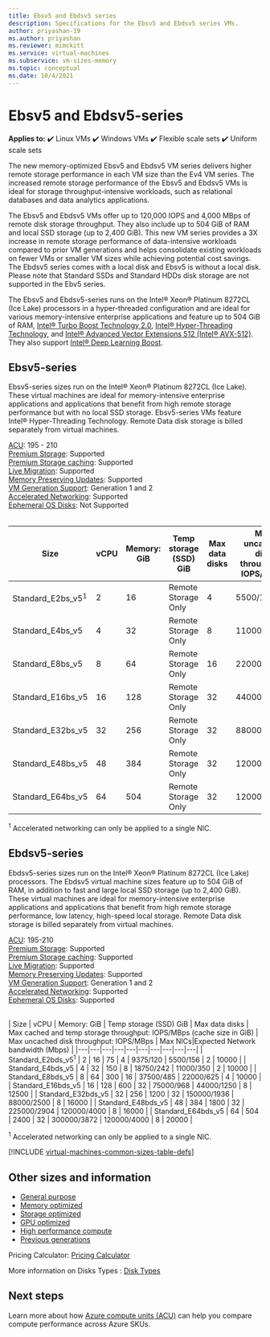 ```yaml
---
title: Ebsv5 and Ebdsv5 series
description: Specifications for the Ebsv5 and Ebdsv5 series VMs.
author: priyashan-19
ms.author: priyashan
ms.reviewer: mimckitt
ms.service: virtual-machines
ms.subservice: vm-sizes-memory
ms.topic: conceptual
ms.date: 10/4/2021
---
```


# Ebsv5 and Ebdsv5-series

**Applies to:** :heavy_check_mark: Linux VMs :heavy_check_mark: Windows VMs :heavy_check_mark: Flexible scale sets :heavy_check_mark: Uniform scale sets

 The new memory-optimized Ebsv5 and Ebdsv5 VM series delivers higher remote storage performance in each VM size than the Ev4 VM series. The increased remote storage performance of the Ebsv5 and Ebdsv5 VMs is ideal for storage throughput-intensive workloads, such as relational databases and data analytics applications.  

The Ebsv5 and Ebdsv5 VMs offer up to 120,000 IOPS and 4,000 MBps of remote disk storage throughput. They also include up to 504 GiB of RAM and local SSD storage (up to 2,400 GiB). This new VM series provides a 3X increase in remote storage performance of data-intensive workloads compared to prior VM generations and helps consolidate existing workloads on fewer VMs or smaller VM sizes while achieving potential cost savings. The Ebdsv5 series comes with a local disk and Ebsv5 is without a local disk. Please note that Standard SSDs and Standard HDDs disk storage are not supported in the Ebv5 series. 

The Ebsv5 and Ebdsv5-series runs on the Intel® Xeon® Platinum 8272CL (Ice Lake) processors in a hyper-threaded configuration and are ideal for various memory-intensive enterprise applications and feature up to 504 GiB of RAM, [Intel&reg; Turbo Boost Technology 2.0](https://www.intel.com/content/www/us/en/architecture-and-technology/turbo-boost/turbo-boost-technology.html), [Intel&reg; Hyper-Threading Technology](https://www.intel.com/content/www/us/en/architecture-and-technology/hyper-threading/hyper-threading-technology.html), and [Intel&reg; Advanced Vector Extensions 512 (Intel&reg; AVX-512)](https://www.intel.com/content/www/us/en/architecture-and-technology/avx-512-overview.html). They also support [Intel&reg; Deep Learning Boost](https://software.intel.com/content/www/us/en/develop/topics/ai/deep-learning-boost.html).  


## Ebsv5-series

Ebsv5-series sizes run on the Intel® Xeon® Platinum 8272CL (Ice Lake). These virtual machines are ideal for memory-intensive enterprise applications and applications that benefit from high remote storage performance but with no local SSD storage. Ebsv5-series VMs feature Intel® Hyper-Threading Technology. Remote Data disk storage is billed separately from virtual machines.

[ACU](acu.md): 195 - 210<br>
[Premium Storage](premium-storage-performance.md): Supported<br>
[Premium Storage caching](premium-storage-performance.md): Supported<br>
[Live Migration](maintenance-and-updates.md): Supported<br>
[Memory Preserving Updates](maintenance-and-updates.md): Supported<br>
[VM Generation Support](generation-2.md): Generation 1 and 2<br>
[Accelerated Networking](../virtual-network/create-vm-accelerated-networking-cli.md): Supported <br>
[Ephemeral OS Disks](ephemeral-os-disks.md): Not Supported <br>
<br>

| Size | vCPU | Memory: GiB | Temp storage (SSD) GiB | Max data disks | Max uncached disk throughput: IOPS/MBps | Max NICs|Expected Network bandwidth (Mbps) |
|---|---|---|---|---|---|---|---|
| Standard_E2bs_v5<sup>1</sup>   | 2  | 16  | Remote Storage Only | 4  | 5500/156    | 2 | 10000 |
| Standard_E4bs_v5               | 4  | 32  | Remote Storage Only | 8  | 11000/350   | 2 | 10000 |
| Standard_E8bs_v5               | 8  | 64  | Remote Storage Only | 16 | 22000/625   | 4 | 10000 |
| Standard_E16bs_v5              | 16 | 128 | Remote Storage Only | 32 | 44000/1250  | 8 | 12500 |
| Standard_E32bs_v5              | 32 | 256 | Remote Storage Only | 32 | 88000/2500  | 8 | 16000 |
| Standard_E48bs_v5              | 48 | 384 | Remote Storage Only | 32 | 120000/4000 | 8 | 16000 |
| Standard_E64bs_v5              | 64 | 504 | Remote Storage Only | 32 | 120000/4000 | 8 | 20000 |

<sup>1</sup> Accelerated networking can only be applied to a single NIC.

## Ebdsv5-series

Ebdsv5-series sizes run on the Intel® Xeon® Platinum 8272CL (Ice Lake) processors. The Ebdsv5 virtual machine sizes feature up to 504 GiB of RAM, in addition to fast and large local SSD storage (up to 2,400 GiB). These virtual machines are ideal for memory-intensive enterprise applications and applications that benefit from high remote storage performance, low latency, high-speed local storage. Remote Data disk storage is billed separately from virtual machines. 

[ACU](acu.md): 195-210<br>
[Premium Storage](premium-storage-performance.md): Supported<br>
[Premium Storage caching](premium-storage-performance.md): Supported<br>
[Live Migration](maintenance-and-updates.md): Supported<br>
[Memory Preserving Updates](maintenance-and-updates.md): Supported<br>
[VM Generation Support](generation-2.md): Generation 1 and 2<br>
[Accelerated Networking](../virtual-network/create-vm-accelerated-networking-cli.md): Supported <br>
[Ephemeral OS Disks](ephemeral-os-disks.md): Supported <br>
<br>

| Size | vCPU | Memory: GiB | Temp storage (SSD) GiB | Max data disks | Max cached and temp storage throughput: IOPS/MBps (cache size in GiB)  | Max uncached disk throughput: IOPS/MBps | Max NICs|Expected Network bandwidth (Mbps) |
|---|---|---|---|---|---|---|---|---|---|
| Standard_E2bds_v5<sup>1</sup>   | 2  | 16  | 75   | 4  | 9375/120    | 5500/156    | 2 | 10000 |
| Standard_E4bds_v5               | 4  | 32  | 150  | 8  | 18750/242   | 11000/350   | 2 | 10000 |
| Standard_E8bds_v5               | 8  | 64  | 300  | 16 | 37500/485   | 22000/625   | 4 | 10000 |
| Standard_E16bds_v5              | 16 | 128 | 600  | 32 | 75000/968   | 44000/1250  | 8 | 12500 |
| Standard_E32bds_v5              | 32 | 256 | 1200 | 32 | 150000/1936 | 88000/2500  | 8 | 16000 |
| Standard_E48bds_v5              | 48 | 384 | 1800 | 32 | 225000/2904 | 120000/4000 | 8 | 16000 |
| Standard_E64bds_v5              | 64 | 504 | 2400 | 32 | 300000/3872 | 120000/4000 | 8 | 20000 |

<sup>1</sup> Accelerated networking can only be applied to a single NIC.

[!INCLUDE [virtual-machines-common-sizes-table-defs](../../includes/virtual-machines-common-sizes-table-defs.md)]

## Other sizes and information

- [General purpose](sizes-general.md)
- [Memory optimized](sizes-memory.md)
- [Storage optimized](sizes-storage.md)
- [GPU optimized](sizes-gpu.md)
- [High performance compute](sizes-hpc.md)
- [Previous generations](sizes-previous-gen.md)

Pricing Calculator: [Pricing Calculator](https://azure.microsoft.com/pricing/calculator/)

More information on Disks Types : [Disk Types](./disks-types.md#ultra-disk)


## Next steps

Learn more about how [Azure compute units (ACU)](acu.md) can help you compare compute performance across Azure SKUs.
